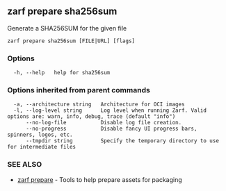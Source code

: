 ## zarf prepare sha256sum

Generate a SHA256SUM for the given file

```
zarf prepare sha256sum [FILE|URL] [flags]
```

### Options

```
  -h, --help   help for sha256sum
```

### Options inherited from parent commands

```
  -a, --architecture string   Architecture for OCI images
  -l, --log-level string      Log level when running Zarf. Valid options are: warn, info, debug, trace (default "info")
      --no-log-file           Disable log file creation.
      --no-progress           Disable fancy UI progress bars, spinners, logos, etc.
      --tmpdir string         Specify the temporary directory to use for intermediate files
```

### SEE ALSO

* [zarf prepare](zarf_prepare.md)	 - Tools to help prepare assets for packaging

